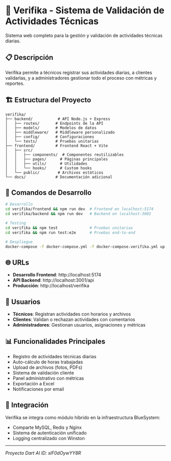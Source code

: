 # 🚀 Verifika - Sistema de Validación de Actividades Técnicas

Sistema web completo para la gestión y validación de actividades técnicas diarias.

## 📋 Descripción

Verifika permite a técnicos registrar sus actividades diarias, a clientes validarlas, y a administradores gestionar todo el proceso con métricas y reportes.

## 🏗️ Estructura del Proyecto

```
verifika/
├── backend/           # API Node.js + Express
│   ├── routes/       # Endpoints de la API
│   ├── models/       # Modelos de datos
│   ├── middleware/   # Middleware personalizado
│   ├── config/       # Configuraciones
│   └── tests/        # Pruebas unitarias
├── frontend/         # Frontend React + Vite
│   ├── src/
│   │   ├── components/  # Componentes reutilizables
│   │   ├── pages/      # Páginas principales
│   │   ├── utils/      # Utilidades
│   │   └── hooks/      # Custom hooks
│   └── public/        # Archivos estáticos
└── docs/             # Documentación adicional
```

## 🔧 Comandos de Desarrollo

```bash
# Desarrollo
cd verifika/frontend && npm run dev  # Frontend en localhost:5174
cd verifika/backend && npm run dev   # Backend en localhost:3001

# Testing
cd verifika && npm test              # Pruebas unitarias
cd verifika && npm run test:e2e      # Pruebas end-to-end

# Despliegue
docker-compose -f docker-compose.yml -f docker-compose.verifika.yml up -d
```

## 🌐 URLs

- **Desarrollo Frontend**: http://localhost:5174
- **API Backend**: http://localhost:3001/api
- **Producción**: http://localhost/verifika

## 👥 Usuarios

- **Técnicos**: Registran actividades con horarios y archivos
- **Clientes**: Validan o rechazan actividades con comentarios  
- **Administradores**: Gestionan usuarios, asignaciones y métricas

## 📊 Funcionalidades Principales

- Registro de actividades técnicas diarias
- Auto-cálculo de horas trabajadas
- Upload de archivos (fotos, PDFs)
- Sistema de validación cliente
- Panel administrativo con métricas
- Exportación a Excel
- Notificaciones por email

## 🔗 Integración

Verifika se integra como módulo híbrido en la infraestructura BlueSystem:
- Comparte MySQL, Redis y Nginx
- Sistema de autenticación unificado
- Logging centralizado con Winston

---

*Proyecto Dart AI ID: slF0dOywYY8R*